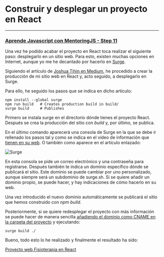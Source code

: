# **Construir y desplegar un proyecto en React**
-----
### [Aprende Javascript con MentoringJS - Step 11 ](http://MentoringJS.com)

Una vez he podido acabar el proyecto en React toca realizar el siguiente paso: desplegarlo en un sitio web. Para esto, existen muchas opciones en Internet, aunque yo me he decantado por hacerlo en [Surge](https://surge.sh/).

Siguiendo el artículo de [Joshua Tjhin en Medium](https://medium.com/@xueeey/build-and-automatically-deploy-a-react-site-4d5d6f07e4e8), he procedido a crear la producción de mi sitio web en React y, acto seguido, a desplegarlo en Surge.

Para ello, he seguido los pasos que se indica en dicho artículo:
```
npm install --global surge
npm run build   # Creates production build in build/
surge build     # Publishes
```

Primero se instala surge en el directorio dónde tienes el proyecto React. Después se crea la producción del sitio con _build_ y, por último, se publica.

En el último comando aparecerá una consola de Surge en la que se debe ir rellenado los pasos tal y como se indica en el vídeo de información que [tienen en su web](https://surge.sh/). O también como aparece en el artículo enlazado:

![Surge](https://cdn-images-1.medium.com/max/800/1*3-wRRgm0dGrCrW-ST2dVoQ.png "Surge")

En esta consola se pide un correo electrónico y una contraseña para registrarse. Después también te indica un dominio específico dónde se publicará el sitio. Este dominio se puede cambiar por uno personalizado, aunque siempre será un subdominio de surge.sh. Si se quiere añadir un dominio propio, se puede hacer, y hay indicaciones de cómo hacerlo en su web.

Una vez introducido el nuevo dominio automáticamente se publicará el sitio que hemos construido con _npm build_.

Posteriormente, si se quiere redesplegar el proyecto con más información se puede hacer de manera sencilla [añadiendo el dominio como CNAME en la carpeta del proyecto](https://surge.sh/help/remembering-a-domain) y ejecutando:
```
surge build ./
```

Bueno, todo esto lo he realizado y finalmente el resultado ha sido:

[Proyecto web Fisioterapia en React](http://felipefcor.surge.sh/)
